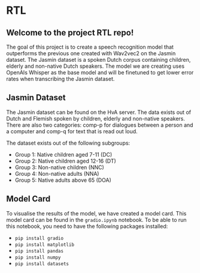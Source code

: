 # RTL

## Welcome to the project RTL repo!

The goal of this project is to create a speech recognition model that outperforms the previous one created with Wav2vec2 on the Jasmin dataset. The Jasmin dataset is a spoken Dutch corpus containing children, elderly and non-native Dutch speakers. The model we are creating uses OpenAIs Whisper as the base model and will be finetuned to get lower error rates when transcribing the Jasmin dataset.

## Jasmin Dataset
The Jasmin dataset can be found on the HvA server. The data exists out of Dutch and Flemish spoken by children, elderly and non-native speakers. There are also two categories: comp-p for dialogues between a person and a computer and comp-q for text that is read out loud.

The dataset exists out of the following subgroups:
* Group 1: Native children aged 7-11 (DC)
* Group 2: Native children aged 12-16 (DT)
* Group 3: Non-native children (NNC)
* Group 4: Non-native adults (NNA)
* Group 5: Native adults above 65 (DOA)

## Model Card
To visualise the results of the model, we have created a model card. This model card can be found in the `gradio.ipynb` notebook. To be able to run this notebook, you need to have the following packages installed:
* `pip install gradio`
* `pip install matplotlib`
* `pip install pandas`
* `pip install numpy`
* `pip install datasets`